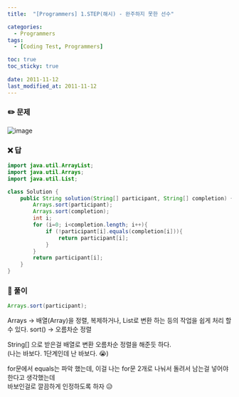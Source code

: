 ```yaml
---
title:  "[Programmers] 1.STEP(해시) - 완주하지 못한 선수"

categories:
  - Programmers
tags:
  - [Coding Test, Programmers]

toc: true
toc_sticky: true
 
date: 2011-11-12
last_modified_at: 2011-11-12
---
```


### :pencil2: 문제 

![image](https://user-images.githubusercontent.com/93639793/141441504-85553be3-7219-4477-90a1-e436e78557c0.png)    

  
    


### :x: 답

```java
import java.util.ArrayList;
import java.util.Arrays;
import java.util.List;

class Solution {
    public String solution(String[] participant, String[] completion) {
        Arrays.sort(participant);
        Arrays.sort(completion);
        int i;
        for (i=0; i<completion.length; i++){
            if (!participant[i].equals(completion[i])){
                return participant[i];
            }
        }
        return participant[i];
    }
}
```

### :closed_book: 풀이

```java
Arrays.sort(participant);
```  

Arrays -> 배열(Array)을 정렬, 복제하거나, List로 변환 하는 등의 작업을 쉽게 처리 할 수 있다.
sort() -> 오름차순 정렬

String[] 으로 받은걸 배열로 변환 오름차순 정렬을 해준듯 하다.  
(나는 바보다. 1단계인데 난 바보다. :sob:)  

for문에서 equals는 파악 했는데, 이걸 나는 for문 2개로 나눠서 돌려서 남는걸 넣어야한다고 생각했는데  
바보인걸로 깔끔하게 인정하도록 하자 :disappointed_relieved:

